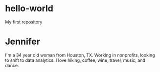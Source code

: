 # hello-world
My first repository
# Jennifer
I'm a 34 year old woman from Houston, TX. Working in nonprofits, looking to shift to data analytics. I love hiking, coffee, wine, travel, music, and dance. 
